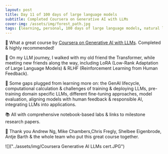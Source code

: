 ```yaml
---
layout: post
title: Day 11 of 100 days of large language models
subtitle: Completed Coursera on Generative AI with LLMs
cover-img: /assets/img/forest_path.jpg
tags: [learning, personal, 100 days of large language models, natural language processing, machine learning, artificial intelligence]
---
```

🎉 What a great course by [Coursera on Generative AI with LLMs](https://www.coursera.org/learn/generative-ai-with-llms#about). Completed & highly recommended!
 
👫 On my LLM journey, I walked with my old friend the Transformer, while meeting new friends along the way, including LoRA (Low-Rank Adaptation of Large Language Models) & RLHF (Reinforcement Learning from Human Feedback).
 
🧠 Some gaps plugged from learning more on: the GenAI lifecycle, computational calculation & challenges of training & deploying LLMs, pre-training domain specific LLMs, different fine-tuning approaches, model evaluation, aligning models with human feedback & responsible AI, integrating LLMs into applications.
 
📚 All with comprehensive notebook-based labs & links to milestone research papers.
 
🙏 Thank you Andrew Ng, Mike Chambers,Chris Fregly, Shelbee Eigenbrode, Antje Barth & the whole team who put this great course together.

![]("../assets/img/Coursera Generative AI LLMs cert.JPG")
